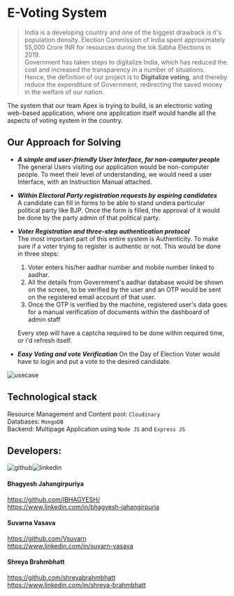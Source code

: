 
# E-Voting System
>India is a developing country and one of the biggest drawback is it's population density. Election Commission of India spent approximately 55,000 Crore INR for resources during the lok Sabha Elections in 2019. <br/>
Government has taken steps to digitalize India, which has reduced the cost and increased the transparency in a number of situations. <br/>
Hence, the definition of our project is to **Digitalize voting**, and thereby reduce the expenditure of Government, redirecting the saved money in the welfare of our nation.

The system that our team Apex is trying to build, is an electronic voting web-based application, where one application itself would handle all the aspects of voting system in the country. 

## Our Approach for Solving 
* ***A simple and user-friendly User Interface, for non-computer people*** <br/>
The general Users visiting our application would be non-computer people. To meet their level of understanding, we would need a user Interface, with an Instruction Manual attached.

* ***Within Electoral Party registration requests by aspiring candidates*** <br/>
A candidate can fill in forms to be able to stand undera particular political party like BJP. Once the form is filled, the approval of it would be done by the party admin of that political party.

* ***Voter Registration and three-step authentication protocol***<br/>
The most important part of this entire system is Authenticity. To make sure if a voter trying to register is authentic or not. This would be done in three steps:
    1) Voter enters his/her aadhar number and mobile number linked to aadhar.
    2) All the details from Government's aadhar database would be shown on the screen, to be verified by the user and an OTP would be sent on the registered email account of that user.
    3) Once the OTP is verified by the machine, registered user's data goes for a manual verification of documents within the dashboard of admin staff

    Every step will have a captcha required to be done within required time, or i'd refresh itself.
* ***Easy Voting and vote Verification***
On the Day of Election Voter would have to login and put a vote to the desired candidate. 

![usecase](https://user-images.githubusercontent.com/60515418/111027991-ab6c9180-8419-11eb-83f5-99b63dca8821.JPG)


## Technological stack
Resource Management and Content pool: `Cloudinary`
<br/> Databases: `MongoDB`
<br/> Backend: Multipage Application using  `Node JS` and `Express JS`
<br/>

## Developers: 
![github](https://cloud.githubusercontent.com/assets/17016297/18839843/0e06a67a-83d2-11e6-993a-b35a182500e0.png)![linkedin](https://cloud.githubusercontent.com/assets/17016297/18839848/0fc7e74e-83d2-11e6-8c6a-277fc9d6e067.png)
<br/> 
#### Bhagyesh Jahangirpuriya
https://github.com/IBHAGYESH/
<br/> https://www.linkedin.com/in/bhagyesh-jahangirpuria
<br/>
#### Suvarna Vasava
https://github.com/Vsuvarn<br/> https://www.linkedin.com/in/suvarn-vasava
<br/>
#### Shreya Brahmbhatt
https://github.com/shreyabrahmbhatt
<br/> https://www.linkedin.com/in/shreya-brahmbhatt
